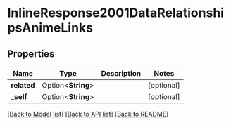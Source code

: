 # InlineResponse2001DataRelationshipsAnimeLinks

## Properties

Name | Type | Description | Notes
------------ | ------------- | ------------- | -------------
**related** | Option<**String**> |  | [optional]
**_self** | Option<**String**> |  | [optional]

[[Back to Model list]](../README.md#documentation-for-models) [[Back to API list]](../README.md#documentation-for-api-endpoints) [[Back to README]](../README.md)


